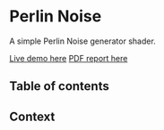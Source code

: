 # Perlin Noise

A simple Perlin Noise generator shader.

[Live demo here](https://aau.sebastienpont.fr/graphics/perlin-noise/)
[PDF report here](https://aau.sebastienpont.fr/graphics/perlin-noise/report.pdf)

## Table of contents

## Context
